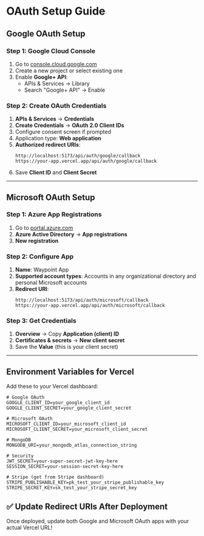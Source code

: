 # OAuth Setup Guide

## Google OAuth Setup

### Step 1: Google Cloud Console

1. Go to [console.cloud.google.com](https://console.cloud.google.com)
2. Create a new project or select existing one
3. Enable **Google+ API**:
   - APIs & Services → Library
   - Search "Google+ API" → Enable

### Step 2: Create OAuth Credentials

1. **APIs & Services** → **Credentials**
2. **Create Credentials** → **OAuth 2.0 Client IDs**
3. Configure consent screen if prompted
4. Application type: **Web application**
5. **Authorized redirect URIs**:
   ```
   http://localhost:5173/api/auth/google/callback
   https://your-app.vercel.app/api/auth/google/callback
   ```
6. Save **Client ID** and **Client Secret**

---

## Microsoft OAuth Setup

### Step 1: Azure App Registrations

1. Go to [portal.azure.com](https://portal.azure.com)
2. **Azure Active Directory** → **App registrations**
3. **New registration**

### Step 2: Configure App

1. **Name**: Waypoint App
2. **Supported account types**: Accounts in any organizational directory and personal Microsoft accounts
3. **Redirect URI**:
   ```
   http://localhost:5173/api/auth/microsoft/callback
   https://your-app.vercel.app/api/auth/microsoft/callback
   ```

### Step 3: Get Credentials

1. **Overview** → Copy **Application (client) ID**
2. **Certificates & secrets** → **New client secret**
3. Save the **Value** (this is your client secret)

---

## Environment Variables for Vercel

Add these to your Vercel dashboard:

```
# Google OAuth
GOOGLE_CLIENT_ID=your_google_client_id
GOOGLE_CLIENT_SECRET=your_google_client_secret

# Microsoft OAuth
MICROSOFT_CLIENT_ID=your_microsoft_client_id
MICROSOFT_CLIENT_SECRET=your_microsoft_client_secret

# MongoDB
MONGODB_URI=your_mongodb_atlas_connection_string

# Security
JWT_SECRET=your-super-secret-jwt-key-here
SESSION_SECRET=your-session-secret-key-here

# Stripe (get from Stripe dashboard)
STRIPE_PUBLISHABLE_KEY=pk_test_your_stripe_publishable_key
STRIPE_SECRET_KEY=sk_test_your_stripe_secret_key
```

## ✅ Update Redirect URIs After Deployment

Once deployed, update both Google and Microsoft OAuth apps with your actual Vercel URL!
